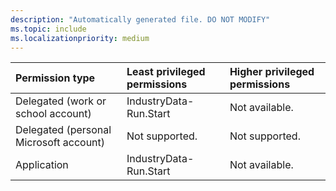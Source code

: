 ```yaml
---
description: "Automatically generated file. DO NOT MODIFY"
ms.topic: include
ms.localizationpriority: medium
---
```


|Permission type|Least privileged permissions|Higher privileged permissions|
|:---|:---|:---|
|Delegated (work or school account)|IndustryData-Run.Start|Not available.|
|Delegated (personal Microsoft account)|Not supported.|Not supported.|
|Application|IndustryData-Run.Start|Not available.|

